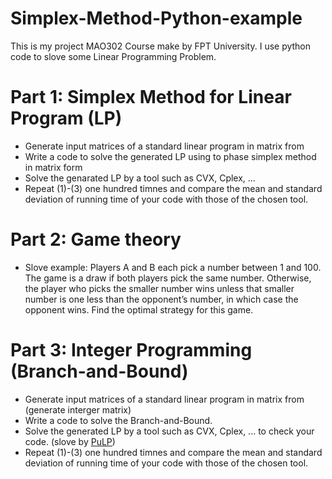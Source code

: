 # Simplex-Method-Python-example
This is my project MAO302 Course make by FPT University. I use python code to slove some Linear Programming Problem.
# Part 1: Simplex Method for Linear Program (LP)
* Generate input matrices of a standard linear program in matrix from
* Write a code to solve the generated LP using to phase simplex method in matrix form
* Solve the genarated LP by a tool such as CVX, Cplex, ...
* Repeat (1)-(3) one hundred timnes and compare the mean and standard deviation of running time of your code with those of the chosen tool.
# Part 2: Game theory
* Slove example: Players A and B each pick a number between 1 and 100. The game is a draw if both players pick the same number. Otherwise, the player who picks the smaller number wins unless that smaller number is one less than the opponent’s number, in which case the opponent wins. Find the optimal strategy for this game.
# Part 3: Integer Programming (Branch-and-Bound)
* Generate input matrices of a standard linear program in matrix from (generate interger matrix)
* Write a code to solve the Branch-and-Bound.
* Solve the generated LP by a tool such as CVX, Cplex, ... to check your code. (slove by [PuLP](https://pypi.org/project/PuLP/))
* Repeat (1)-(3) one hundred timnes and compare the mean and standard deviation of running time of your code with those of the chosen tool.
